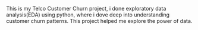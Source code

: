 This is my Telco Customer Churn project, i done exploratory data analysis(EDA) using python, where i dove deep into understanding customer churn patterns. This project helped me explore the power of data.
